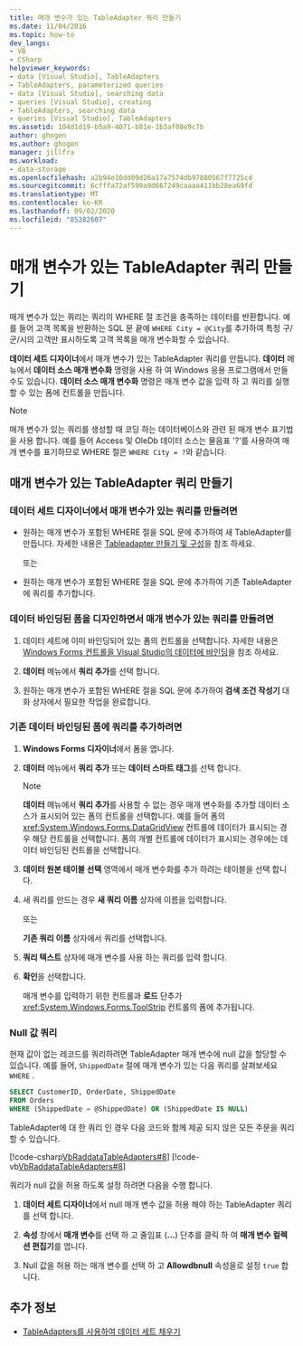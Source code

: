 ```yaml
---
title: 매개 변수가 있는 TableAdapter 쿼리 만들기
ms.date: 11/04/2016
ms.topic: how-to
dev_langs:
- VB
- CSharp
helpviewer_keywords:
- data [Visual Studio], TableAdapters
- TableAdapters, parameterized queries
- data [Visual Studio], searching data
- queries [Visual Studio], creating
- TableAdapters, searching data
- queries [Visual Studio], TableAdapters
ms.assetid: 104d1d19-b5a9-4071-b81e-1b3af08e9c7b
author: ghogen
ms.author: ghogen
manager: jillfra
ms.workload:
- data-storage
ms.openlocfilehash: a2b94e10dd09d26a17a7574db97880567f7725cd
ms.sourcegitcommit: 6cfffa72af599a9d667249caaaa411bb28ea69fd
ms.translationtype: MT
ms.contentlocale: ko-KR
ms.lasthandoff: 09/02/2020
ms.locfileid: "85282607"
---
```

# <a name="create-parameterized-tableadapter-queries"></a>매개 변수가 있는 TableAdapter 쿼리 만들기

매개 변수가 있는 쿼리는 쿼리의 WHERE 절 조건을 충족하는 데이터를 반환합니다. 예를 들어 고객 목록을 반환하는 SQL 문 끝에 `WHERE City = @City`를 추가하여 특정 구/군/시의 고객만 표시하도록 고객 목록을 매개 변수화할 수 있습니다.

**데이터 세트 디자이너**에서 매개 변수가 있는 TableAdapter 쿼리를 만듭니다. **데이터** 메뉴에서 **데이터 소스 매개 변수화** 명령을 사용 하 여 Windows 응용 프로그램에서 만들 수도 있습니다. **데이터 소스 매개 변수화** 명령은 매개 변수 값을 입력 하 고 쿼리를 실행할 수 있는 폼에 컨트롤을 만듭니다.

> [!NOTE]
> 매개 변수가 있는 쿼리를 생성할 때 코딩 하는 데이터베이스와 관련 된 매개 변수 표기법을 사용 합니다. 예를 들어 Access 및 OleDb 데이터 소스는 물음표 '?'를 사용하여 매개 변수를 표기하므로 WHERE 절은 `WHERE City = ?`와 같습니다.

## <a name="create-a-parameterized-tableadapter-query"></a>매개 변수가 있는 TableAdapter 쿼리 만들기

### <a name="to-create-a-parameterized-query-in-the-dataset-designer"></a>데이터 세트 디자이너에서 매개 변수가 있는 쿼리를 만들려면

- 원하는 매개 변수가 포함된 WHERE 절을 SQL 문에 추가하여 새 TableAdapter를 만듭니다. 자세한 내용은 [Tableadapter 만들기 및 구성](../data-tools/create-and-configure-tableadapters.md)을 참조 하세요.

     또는

- 원하는 매개 변수가 포함된 WHERE 절을 SQL 문에 추가하여 기존 TableAdapter에 쿼리를 추가합니다.

### <a name="to-create-a-parameterized-query-while-designing-a-data-bound-form"></a>데이터 바인딩된 폼을 디자인하면서 매개 변수가 있는 쿼리를 만들려면

1. 데이터 세트에 이미 바인딩되어 있는 폼의 컨트롤을 선택합니다. 자세한 내용은 [Windows Forms 컨트롤을 Visual Studio의 데이터에 바인딩](../data-tools/bind-windows-forms-controls-to-data-in-visual-studio.md)을 참조 하세요.

2. **데이터** 메뉴에서 **쿼리 추가**를 선택 합니다.

3. 원하는 매개 변수가 포함된 WHERE 절을 SQL 문에 추가하여 **검색 조건 작성기** 대화 상자에서 필요한 작업을 완료합니다.

### <a name="to-add-a-query-to-an-existing-data-bound-form"></a>기존 데이터 바인딩된 폼에 쿼리를 추가하려면

1. **Windows Forms 디자이너**에서 폼을 엽니다.

2. **데이터** 메뉴에서 **쿼리 추가** 또는 **데이터 스마트 태그**를 선택 합니다.

    > [!NOTE]
    > **데이터** 메뉴에서 **쿼리 추가**를 사용할 수 없는 경우 매개 변수화를 추가할 데이터 소스가 표시되어 있는 폼의 컨트롤을 선택합니다. 예를 들어 폼의 <xref:System.Windows.Forms.DataGridView> 컨트롤에 데이터가 표시되는 경우 해당 컨트롤을 선택합니다. 폼의 개별 컨트롤에 데이터가 표시되는 경우에는 데이터 바인딩된 컨트롤을 선택합니다.

3. **데이터 원본 테이블 선택** 영역에서 매개 변수화를 추가 하려는 테이블을 선택 합니다.

4. 새 쿼리를 만드는 경우 **새 쿼리 이름** 상자에 이름을 입력합니다.

     또는

     **기존 쿼리 이름** 상자에서 쿼리를 선택합니다.

5. **쿼리 텍스트** 상자에 매개 변수를 사용 하는 쿼리를 입력 합니다.

6. **확인**을 선택합니다.

     매개 변수를 입력하기 위한 컨트롤과 **로드** 단추가 <xref:System.Windows.Forms.ToolStrip> 컨트롤의 폼에 추가됩니다.

### <a name="query-for-null-values"></a>Null 값 쿼리

현재 값이 없는 레코드를 쿼리하려면 TableAdapter 매개 변수에 null 값을 할당할 수 있습니다. 예를 들어, `ShippedDate` 절에 매개 변수가 있는 다음 쿼리를 살펴보세요 `WHERE` .

```sql
SELECT CustomerID, OrderDate, ShippedDate
FROM Orders
WHERE (ShippedDate = @ShippedDate) OR (ShippedDate IS NULL)
```

TableAdapter에 대 한 쿼리 인 경우 다음 코드와 함께 제공 되지 않은 모든 주문을 쿼리할 수 있습니다.

[!code-csharp[VbRaddataTableAdapters#8](../data-tools/codesnippet/CSharp/create-parameterized-tableadapter-queries_1.cs)]
[!code-vb[VbRaddataTableAdapters#8](../data-tools/codesnippet/VisualBasic/create-parameterized-tableadapter-queries_1.vb)]

쿼리가 null 값을 허용 하도록 설정 하려면 다음을 수행 합니다.

1. **데이터 세트 디자이너**에서 null 매개 변수 값을 허용 해야 하는 TableAdapter 쿼리를 선택 합니다.

2. **속성** 창에서 **매개 변수**를 선택 하 고 줄임표 (**...**) 단추를 클릭 하 여 **매개 변수 컬렉션 편집기**를 엽니다.

3. Null 값을 허용 하는 매개 변수를 선택 하 고 **Allowdbnull** 속성을로 설정 `true` 합니다.

## <a name="see-also"></a>추가 정보

- [TableAdapters를 사용하여 데이터 세트 채우기](../data-tools/fill-datasets-by-using-tableadapters.md)
